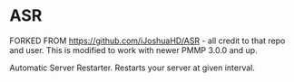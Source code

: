 ASR
===
FORKED FROM https://github.com/iJoshuaHD/ASR - all credit to that repo and user.  This is modified to work with newer PMMP 3.0.0 and up.

Automatic Server Restarter. Restarts your server at given interval.
